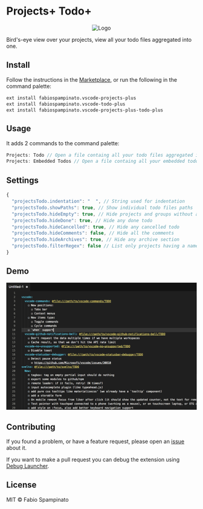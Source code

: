 # Projects+ Todo+

<p align="center">
  <img src="https://raw.githubusercontent.com/fabiospampinato/vscode-projects-plus-todo-plus/master/resources/logo.png" width="128" alt="Logo">
</p>

Bird's-eye view over your projects, view all your todo files aggregated into one.

## Install

Follow the instructions in the [Marketplace](https://marketplace.visualstudio.com/items?itemName=fabiospampinato.vscode-projects-plus-todo-plus), or run the following in the command palette:

```shell
ext install fabiospampinato.vscode-projects-plus
ext install fabiospampinato.vscode-todo-plus
ext install fabiospampinato.vscode-projects-plus-todo-plus
```

## Usage

It adds 2 commands to the command palette:

```js
Projects: Todo // Open a file containg all your todo files aggregated into one
Projects: Embedded Todos // Open a file containg all your embedded todos aggregated into one
```

## Settings

```js
{
  "projectsTodo.indentation": "  ", // String used for indentation
  "projectsTodo.showPaths": true, // Show individual todo files paths
  "projectsTodo.hideEmpty": true, // Hide projects and groups without any todo
  "projectsTodo.hideDone": true, // Hide any done todo
  "projectsTodo.hideCancelled": true, // Hide any cancelled todo
  "projectsTodo.hideComments": false, // Hide all the comments
  "projectsTodo.hideArchives": true, // Hide any archive section
  "projectsTodo.filterRegex": false // List only projects having a name matching this regex
}
```

## Demo

![Demo](resources/demo.png)

## Contributing

If you found a problem, or have a feature request, please open an [issue](https://github.com/fabiospampinato/vscode-projects-plus-todo-plus/issues) about it.

If you want to make a pull request you can debug the extension using [Debug Launcher](https://marketplace.visualstudio.com/items?itemName=fabiospampinato.vscode-debug-launcher).

## License

MIT © Fabio Spampinato
